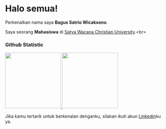 # Halo semua! 

Perkenalkan nama saya **Bagus Satrio Wicaksono**.<br>

Saya seorang **Mahasiswa** di [Satya Wacana Christian University]([https://www.dicoding.com/](https://www.bing.com/search?pglt=299&q=uksw&cvid=b4f58124d18c4bdda68ad52f4f06a0ac&gs_lcrp=EgRlZGdlKgYIABBFGDkyBggAEEUYOTIGCAEQRRg9MgYIAhBFGDwyBggDEEUYPDIGCAQQRRg8MgYIBRBFGDzSAQgyMTY2ajBqMagCALACAA&FORM=ANNTA1&adppc=EDGEDBB&PC=EDGEDBB)).<br>

### Github Statistic
<p align="left">
<a href="https://github.com/Satss101">
  <img height="180em" src="https://github-readme-stats-eight-theta.vercel.app/api?username=Satss101&show_icons=true&theme=algolia&include_all_commits=true&count_private=true"/>
  <img height="180em" src="https://github-readme-stats-eight-theta.vercel.app/api/top-langs/?username=Satss101&layout=compact&langs_count=8&theme=algolia"/>
</a>
</p>

Jika kamu tertarik untuk berkenalan denganku, silakan ikuti akun [Linkedin](https://www.linkedin.com/in/satss121/)ku ya.
